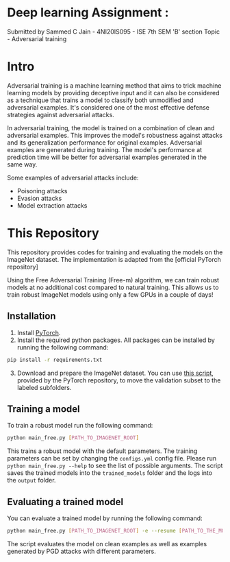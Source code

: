 # Deep learning Assignment :

Submitted by
Sammed C Jain - 4NI20IS095 - ISE 7th SEM 'B' section
Topic - Adversarial training

# Intro

Adversarial training is a machine learning method that aims to trick machine learning models by providing deceptive input and it can also be considered as a technique that trains a model to classify both unmodified and adversarial examples. It's considered one of the most effective defense strategies against adversarial attacks.

In adversarial training, the model is trained on a combination of clean and adversarial examples. This improves the model's robustness against attacks and its generalization performance for original examples.
Adversarial examples are generated during training. The model's performance at prediction time will be better for adversarial examples generated in the same way.

Some examples of adversarial attacks include:

- Poisoning attacks
- Evasion attacks
- Model extraction attacks

# This Repository

This repository provides codes for training and evaluating the models on the ImageNet dataset.
The implementation is adapted from the [official PyTorch repository]

Using the Free Adversarial Training (Free-m) algorithm, we can train robust models at no additional cost compared to natural training. This allows us to train robust ImageNet models using only a few GPUs in a couple of days!

## Installation

1. Install [PyTorch](https://github.com/pytorch/examples/blob/master/imagenet).
2. Install the required python packages. All packages can be installed by running the following command:

```bash
pip install -r requirements.txt
```

3. Download and prepare the ImageNet dataset. You can use [this script](https://raw.githubusercontent.com/soumith/imagenetloader.torch/master/valprep.sh),
   provided by the PyTorch repository, to move the validation subset to the labeled subfolders.

## Training a model

To train a robust model run the following command:

```bash
python main_free.py [PATH_TO_IMAGENET_ROOT]
```

This trains a robust model with the default parameters. The training parameters can be set by changing the `configs.yml` config file.
Please run `python main_free.py --help` to see the list of possible arguments.
The script saves the trained models into the `trained_models` folder and the logs into the `output` folder.

## Evaluating a trained model

You can evaluate a trained model by running the following command:

```bash
python main_free.py [PATH_TO_IMAGENET_ROOT] -e --resume [PATH_TO_THE_MODEL_CHECKPOINT]
```

The script evaluates the model on clean examples as well as examples generated by PGD attacks with different parameters.
